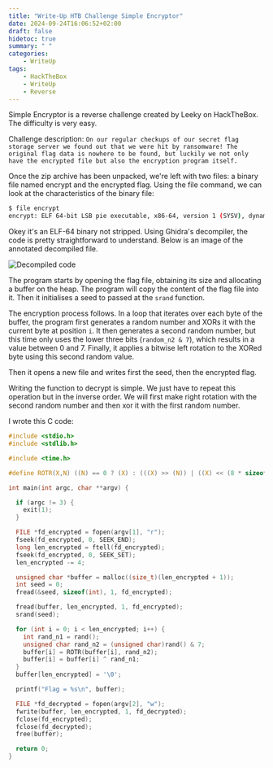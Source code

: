 ```yaml
---
title: "Write-Up HTB Challenge Simple Encryptor"
date: 2024-09-24T16:06:52+02:00
draft: false
hidetoc: true
summary: " "
categories: 
    - WriteUp
tags:
    - HackTheBox
    - WriteUp
    - Reverse
---
```


Simple Encryptor is a reverse challenge created by Leeky on HackTheBox. The difficulty is very easy.

Challenge description:
`On our regular checkups of our secret flag storage server we found out that we were hit by ransomware! The original flag data is nowhere to be found, but luckily we not only have the encrypted file but also the encryption program itself.`

Once the zip archive has been unpacked, we're left with two files: a binary file named encrypt and the encrypted flag. Using the file command, we can look at the characteristics of the binary file:

``` bash
$ file encrypt 
encrypt: ELF 64-bit LSB pie executable, x86-64, version 1 (SYSV), dynamically linked, interpreter /lib64/ld-linux-x86-64.so.2, BuildID[sha1]=0bddc0a794eca6f6e2e9dac0b6190b62f07c4c75, for GNU/Linux 3.2.0, not stripped
```

Okey it's an ELF-64 binary not stripped. Using Ghidra's decompiler, the code is pretty straightforward to understand. Below is an image of the annotated decompiled file.

![Decompiled code](/images/posts/WU_Simple_Encryptor/decompiled.png)

The program starts by opening the flag file, obtaining its size and allocating a buffer on the heap. The program will copy the content of the flag file into it. Then it initialises a seed to passed at the `srand` function.

The encryption process follows. In a loop that iterates over each byte of the buffer, the program first generates a random number and XORs it with the current byte at position `i`. It then generates a second random number, but this time only uses the lower three bits (`random_n2 & 7`), which results in a value between 0 and 7. Finally, it applies a bitwise left rotation to the XORed byte using this second random value.

Then it opens a new file and writes first the seed, then the encrypted flag.

Writing the function to decrypt is simple. We just have to repeat this operation but in the inverse order. We will first make right rotation with the second random number and then xor it with the first random number.

I wrote this C code:

```C
#include <stdio.h>
#include <stdlib.h>

#include <time.h>

#define ROTR(X,N) ((N) == 0 ? (X) : (((X) >> (N)) | ((X) << (8 * sizeof(X) - (N)))))

int main(int argc, char **argv) {

  if (argc != 3) {
    exit(1);
  }

  FILE *fd_encrypted = fopen(argv[1], "r");
  fseek(fd_encrypted, 0, SEEK_END);
  long len_encrypted = ftell(fd_encrypted);
  fseek(fd_encrypted, 0, SEEK_SET);
  len_encrypted -= 4;

  unsigned char *buffer = malloc((size_t)(len_encrypted + 1));
  int seed = 0;
  fread(&seed, sizeof(int), 1, fd_encrypted);

  fread(buffer, len_encrypted, 1, fd_encrypted);
  srand(seed);

  for (int i = 0; i < len_encrypted; i++) {
    int rand_n1 = rand();
    unsigned char rand_n2 = (unsigned char)rand() & 7;
    buffer[i] = ROTR(buffer[i], rand_n2);
    buffer[i] = buffer[i] ^ rand_n1;
  }
  buffer[len_encrypted] = '\0';

  printf("Flag = %s\n", buffer);

  FILE *fd_decrypted = fopen(argv[2], "w");
  fwrite(buffer, len_encrypted, 1, fd_decrypted);
  fclose(fd_encrypted);
  fclose(fd_decrypted);
  free(buffer);

  return 0;
}
```
